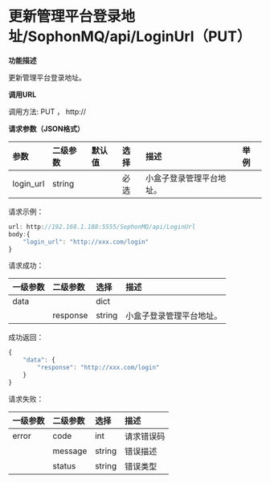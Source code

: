 # 更新管理平台登录地址/SophonMQ/api/LoginUrl（PUT）

**功能描述**

更新管理平台登录地址。

**调用URL**

调用方法: PUT ， http://

**请求参数（JSON格式）**

| 参数 | 二级参数 | 默认值 | 选择 | 描述 | 举例 |
| :--- | :--- | :--- | :--- | :--- | :--- |
| login\_url | string |  | 必选 | 小盒子登录管理平台地址。 |  |

请求示例：

```javascript
url: http://192.168.1.188:5555/SophonMQ/api/LoginUrl
body:{
    "login_url": "http://xxx.com/login"
}
```

请求成功：

| 一级参数 | 二级参数 | 选择 | 描述 |
| :--- | :--- | :--- | :--- |
| data |  | dict |  |
|  | response | string | 小盒子登录管理平台地址。 |

成功返回：

```javascript
{
    "data": {
        "response": "http://xxx.com/login"
    }
}
```

请求失败：

| 一级参数 | 二级参数 | 选择 | 描述 |
| :--- | :--- | :--- | :--- |
| error | code | int | 请求错误码 |
|  | message | string | 错误描述 |
|  | status | string | 错误类型 |

